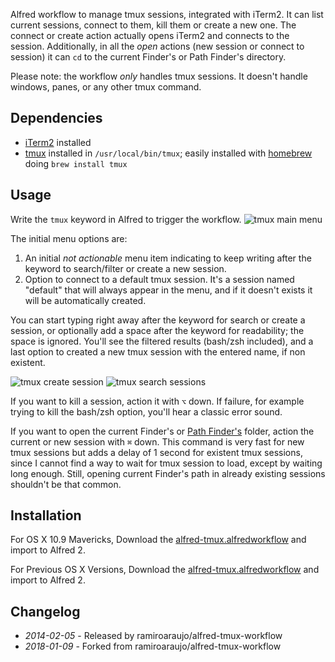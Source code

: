 Alfred workflow to manage tmux sessions, integrated with iTerm2. It can list current sessions, connect to them, kill them or create a new one. The connect or create action actually opens iTerm2 and connects to the session. Additionally, in all the _open_ actions (new session or connect to session) it can ```cd``` to the current Finder's or Path Finder's directory.

Please note: the workflow _only_ handles tmux sessions. It doesn't handle windows, panes, or any other tmux command.

## Dependencies

* [iTerm2](http://www.iterm2.com/) installed
* [tmux](http://tmux.sourceforge.net/) installed in ```/usr/local/bin/tmux```; easily installed with [homebrew](http://brew.sh/) doing ```brew install tmux```

## Usage

Write the ```tmux``` keyword in Alfred to trigger the workflow.
![tmux main menu](https://raw.github.com/ramiroaraujo/alfred-tmux-workflow/master/screenshots/tmux-main-menu.png)

The initial menu options are:

1. An initial _not actionable_ menu item indicating to keep writing after the keyword to search/filter or create a new session.
2. Option to connect to a default tmux session. It's a session named "default" that will always appear in the menu, and if it doesn't exists it will be automatically created.

You can start typing right away after the keyword for search or create a session, or optionally add a space after the keyword for readability; the space is ignored. You'll see the filtered results (bash/zsh included), and a last option to created a new tmux session with the entered name, if non existent.

![tmux create session](https://raw.github.com/ramiroaraujo/alfred-tmux-workflow/master/screenshots/tmux-create-session.png)
![tmux search sessions](https://raw.github.com/ramiroaraujo/alfred-tmux-workflow/master/screenshots/tmux-search-sessions.png)

If you want to kill a session, action it with ```⌥``` down. If failure, for example trying to kill the bash/zsh option, you'll hear a classic error sound.

If you want to open the current Finder's or [Path Finder's](http://cocoatech.com/pathfinder/) folder, action the current or new session with ```⌘``` down. This command is very fast for new tmux sessions but adds a delay of 1 second for existent tmux sessions, since I cannot find a way to wait for tmux session to load, except by waiting long enough. Still, opening current Finder's path in already existing sessions shouldn't be that common.

## Installation
For OS X 10.9 Mavericks, Download the [alfred-tmux.alfredworkflow](https://github.com/ramiroaraujo/alfred-tmux-workflow/raw/master/alfred-tmux.alfredworkflow) and import to Alfred 2.

For Previous OS X Versions, Download the [alfred-tmux.alfredworkflow](https://github.com/ramiroaraujo/alfred-tmux-workflow/raw/pre-mavericks/alfred-tmux.alfredworkflow) and import to Alfred 2.

## Changelog
* _2014-02-05_ - Released by ramiroaraujo/alfred-tmux-workflow
* _2018-01-09_ - Forked from ramiroaraujo/alfred-tmux-workflow

